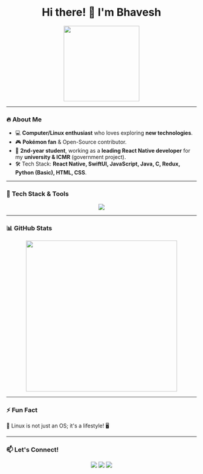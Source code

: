 <h1 align="center">Hi there! 👋 I'm Bhavesh </h1>

<p align="center">
  <img src="https://media.giphy.com/media/v1.Y2lkPTc5MGI3NjExNWY1OTFhODJlYjhiODAxODhlNWMxOGY2MmNlY2JlMmYwMzFiODBlMSZjdD1n/DRfu7BT8ZK1uo/giphy.gif" width="200">
</p>

---

### 🔥 **About Me**
- 💻 **Computer/Linux enthusiast** who loves exploring **new technologies**.  
- 🎮 **Pokémon fan** & Open-Source contributor.  
- 🚀 **2nd-year student**, working as a **leading React Native developer** for my **university & ICMR** (government project).  
- 🛠️ Tech Stack: **React Native, SwiftUI, JavaScript, Java, C, Redux, Python (Basic), HTML, CSS**.  

---

### 🚀 **Tech Stack & Tools**
<p align="center">
  <img src="https://skillicons.dev/icons?i=js,java,swift,react,redux,html,css,linux,git,github,python,vscode" />
</p>

---

### 📊 **GitHub Stats**
<p align="center">
  <img src="https://github-readme-stats.vercel.app/api?username=developer-bhavesh&show_icons=true&theme=tokyonight" width="400" />
</p>

---

### ⚡ **Fun Fact**
🐧 Linux is not just an OS; it's a lifestyle! 🖥️  

---

### 📫 **Let's Connect!**
<p align="center">
  <a href="https://github.com/your-username"><img src="https://img.shields.io/badge/GitHub-000000?style=for-the-badge&logo=github&logoColor=white" /></a>
  <a href="https://twitter.com/your-twitter"><img src="https://img.shields.io/badge/Twitter-1DA1F2?style=for-the-badge&logo=twitter&logoColor=white" /></a>
  <a href="mailto:your-email@gmail.com"><img src="https://img.shields.io/badge/Email-D14836?style=for-the-badge&logo=gmail&logoColor=white" /></a>
</p>

